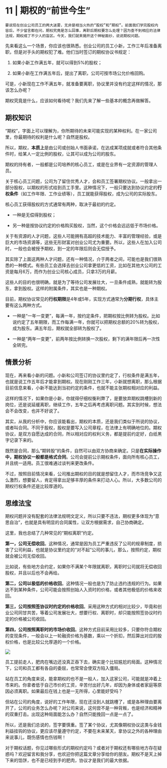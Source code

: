 # 11 | 期权的“前世今生”

    要说现在创业公司员工的两大迷雾，无非是相当火热的“股权”和“期权”。前面我们学完股权内容后，不少留言都在问，期权究竟是怎么回事，离职后期权要怎么处理？因为查不到相应的法律法规，期权成了不少人的盲区。今天，我们就来揭开这个神秘面纱，说说期权问题。

先来看这么一个场景，你应该也很熟悉。创业公司的员工小新，工作三年后准备离职，但是对手头的期权犯了难。他们当时签订的期权协议书规定：

1.  如果小新工作满五年，就可以得到5%的股权；
    
2.  如果小新在工作满五年后，提出了离职，公司可按市场公允价格回购。
    

可是，小新现在工作不满五年，就准备要离职，协议里并没有约定这样的情况，那该怎么办呢？

期权究竟是什么，应该如何看待呢？我们先来了解一些基本的概念再做解答。

## 期权知识

“期权”，字面上可以理解为，你所期待的未来可能实现的某种权利。在一家公司里，你最期待的权利是什么呢？自然是股权。

所以，期权，**本质上**是由公司或创始人书面承诺，在达成某项成就或者符合其他条件时，给某人一定比例的股权，让其可以成为公司的股东。

期权的持有者，一般都是公司培养的核心员工，或是在业界有一定资源的管理人员。

关于核心员工问题，公司为了留住优秀人才，会和员工签署期权协议。一般拿出一部分股权，以期权的形式给到员工手里。这种情况下，一般只要达到协议约定的**行权条件**（如工作年限、工作业绩等），员工就能获得股权，成为公司的实际股东。

核心员工获得股权的方式通常有两种，取决于最初的约定。

*   一种是无偿得到股权；
    
*   另一种是按协议约定的价格购买股权，当然，这个价格会远远低于市场价格。
    

关于有资源的人才问题，这些人可能拥有高超的技术能力、丰富的管理经验，或是巨大的市场资源等，这些无形财富对创业公司尤为重要。所以，这些人在加入公司时，一般也会被授予期权，到一定的年限后则会无偿授予。

其实除了上面这两种人才问题，还有一种情况，介于两者之间，可能也是我们很熟悉的一种模式。有些员工会选择去创业公司拿更低的工资，比如在其他大公司的工资是每月6万，而作为创业公司核心成员，只拿3万的月薪。

这些人的目的也很明确，就是为了等待公司发展壮大，一旦条件成熟，就能转为股东，拿到股权。这样的附属条件，其实也是一种期权。

目前，期权协议常见的**行权期限**是4年或5年，实现方式通常为**分期行权**，具体主要有这么两种方式。

*   一种是“一年一变更”，每满一年，按约定条件，把期权按比例转为股权。比如说约定了五年期限，而工作每满一年，你就可以把期权总额的20%转为股权，成为股东。满五年后，期权就全部转为股权了。
    
*   一种是“两年一变更”，前两年按比例转换一次股权，剩下的满年限后再一次性全转完。
    

## 情景分析

现在，再来看小新的问题。小新和公司签订的协议里约定了，行权条件是满五年，也就是说工作五年后才能拿到期权。现在刚刚工作三年，小新就想离职，那么根据目前信息来看，小新不能达到当初约定的条件，也就不能主张期权相对应的利益。

这样的情况下，如果你是小新，你就得仔细权衡利弊了，是要放弃期权跳槽到新的岗位，还是说延缓离职，继续工作，五年之后再考虑离职问题。其实到时候，想法会不会改变，也并不好说了。

其实，从我的分析中，你应该能看出，期权的本质，还是我们类似于所说的协议，或者叫合同。不同于股权，股权是要写入公司章程，在法律上有明确地位的。期权协议，是双方自愿达成的合同，所以相对应的权利义务，都是提前约定好，白纸黑字记录下来的。

既然是合同，那么“期转股”的条件，自然可以由双方协商来确定。只是**在实际操作中，期权协议一般都是格式合同**。公司会提前公示期权条件，面向所有核心员工，并且统一适用。员工很难通过谈判来更改条件。

不过，按照目前情况来看，公司推出期权的目的就是想留住人才，而市场竞争又这么激烈，想要留人，肯定得拿出足够丰厚的条件来打动人心。所以，大多数公司的期权行权条件还是比较厚道的。

## 思维法宝

期权问题并没有配套的法律法规明文定义，所以只要不违法，期权更多体现为“意思自治”，也就是具有明显的合同属性，让双方根据需求，自己协商确定。

这里，我也总结了几种常见的“期权离职”约定。

**第一，公司无偿收回**。这种情况，通常是因为员工严重违反了公司的规章制度，损害了公司利益，也就是协议里约定的“对不起”公司的事儿，那么，按照约定，期权就会被公司无偿收回。

比如说，有些地方会约定，如果你不满某个年限就离职，离职时公司就将无偿收回股权，并且以后也不会再给。

**第二，公司以极低的价格收回**。这种情况一般也是为了防止违约违规的行为。如果达不到某种条件，公司可能会按照创始人入资时的价格，或者其他极低的价格来收回。

**第三，公司按照签协议时约定的价格收回**。采用这种方式的相对比较少，毕竟和创业公司同甘共苦，等着公司发展壮大，想要行权、离职时，却只能按照签协议时约定的价格被公司收回。

**第四，公司按照离职时的市场价收回**。这种方式目前采用比较多，只要你符合期权的变现条件，一般会以上一轮融资价格为基数，乘以一个折扣，然后算出对应的股权价格，也是比较公允厚道的一个价格。

![](https://static001.geekbang.org/resource/image/76/75/7607033fe97ea18e73b70b2935ee6975.jpg)

员工提前走人，肥肉在嘴边还没真正吞下去，确实是个比较尴尬的局面。这种情况下，公司和员工都有各自的委屈，也常常会使双方陷入僵局。

站在员工的角度来说，能拿期权的也不是一般人，加入这家公司，可能就是冲着上市来的。你拿者低于自己市价的工资，辛苦付出好几年，却因为身体或者家庭等原因必须离职。如果最后在钱上也是一无所得，心里能好受吗？

但站在公司的角度，说好的工作年限，现在还没到人就跳槽了，或是各种理由要离开了，公司的业务怎么办呢？对公司来说，这何尝不是一种背叛，也是经济和精神的双重打击。出现这种局面能怎么办？自然只能挽回一点是一点了。

所以，还是我们总说的，签字要慎重。签了某个协议，尤其像期权协议这类与金钱利益挂钩的协议，更应该尽量遵守约定，不要在未来某天，拿协议之外的各种理由来说事儿，既伤感情也伤钱啊！

对于期权话题，你见过哪些形式的期权约定吗？或者对于期权还有哪些地方存在疑惑吗？欢迎留言和我分享，也欢迎你把这篇文章分享给你的朋友。期权不是天上掉下来的馅饼，也不是已经到手的肥肉，协议才是我们的最大依据。
    